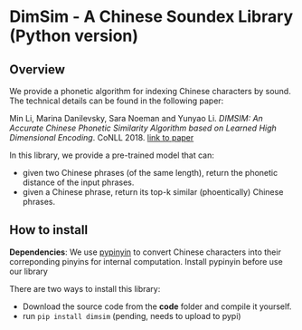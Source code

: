 # DimSim - A Chinese Soundex Library (Python version)

## Overview
We provide a phonetic algorithm for indexing Chinese characters by sound. The technical details can be found in the following paper:

Min Li, Marina Danilevsky, Sara Noeman and Yunyao Li. *DIMSIM: An Accurate Chinese Phonetic Similarity Algorithm based on Learned High Dimensional Encoding*. CoNLL 2018. [link to paper](https://underconstruction)

In this library, we provide a pre-trained model that can:
- given two Chinese phrases (of the same length), return the phonetic distance of the input phrases.
- given a Chinese phrase, return its top-k similar (phoentically) Chinese phrases.



## How to install

**Dependencies**: We use [pypinyin](https://github.com/mozillazg/python-pinyin) to convert Chinese characters into their correponding pinyins for internal computation. Install pypinyin before use our library

There are two ways to install this library:
- Download the source code from the **code** folder and compile it yourself.
- run `pip install dimsim` (pending, needs to upload to pypi)




